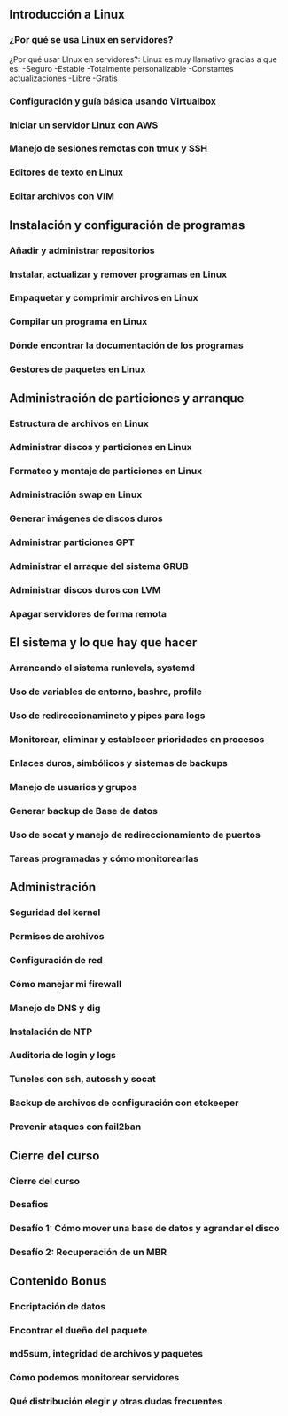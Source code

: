 

## Introducción a Linux
### ¿Por qué se usa Linux en servidores?

¿Por qué usar LInux en servidores?:
Linux es muy llamativo gracias a que es:
-Seguro
-Estable
-Totalmente personalizable
-Constantes actualizaciones
-Libre
-Gratis


### Configuración y guía básica usando Virtualbox
### Iniciar un servidor Linux con AWS
### Manejo de sesiones remotas con tmux y SSH
### Editores de texto en Linux
### Editar archivos con VIM

## Instalación y configuración de programas
### Añadir y administrar repositorios
### Instalar, actualizar y remover programas en Linux
### Empaquetar y comprimir archivos en Linux
### Compilar un programa en Linux
### Dónde encontrar la documentación de los programas
### Gestores de paquetes en Linux

## Administración de particiones y arranque
### Estructura de archivos en Linux
### Administrar discos y particiones en Linux
### Formateo y montaje de particiones en Linux
### Administración swap en Linux
### Generar imágenes de discos duros
### Administrar particiones GPT
### Administrar el arraque del sistema GRUB
### Administrar discos duros con LVM
### Apagar servidores de forma remota

## El sistema y lo que hay que hacer
### Arrancando el sistema runlevels, systemd
### Uso de variables de entorno, bashrc, profile
### Uso de redireccionamineto y pipes para logs
### Monitorear, eliminar y establecer prioridades en procesos
### Enlaces duros, simbólicos y sistemas de backups
### Manejo de usuarios y grupos
### Generar backup de Base de datos
### Uso de socat y manejo de redireccionamiento de puertos
### Tareas programadas y cómo monitorearlas

## Administración
### Seguridad del kernel
### Permisos de archivos
### Configuración de red
### Cómo manejar mi firewall
### Manejo de DNS y dig
### Instalación de NTP
### Auditoria de login y logs
### Tuneles con ssh, autossh y socat
### Backup de archivos de configuración con etckeeper
### Prevenir ataques con fail2ban

## Cierre del curso
### Cierre del curso

### Desafios
### Desafío 1: Cómo mover una base de datos y agrandar el disco
### Desafío 2: Recuperación de un MBR


## Contenido Bonus
### Encriptación de datos
### Encontrar el dueño del paquete
### md5sum, integridad de archivos y paquetes
### Cómo podemos monitorear servidores
### Qué distribución elegir y otras dudas frecuentes


